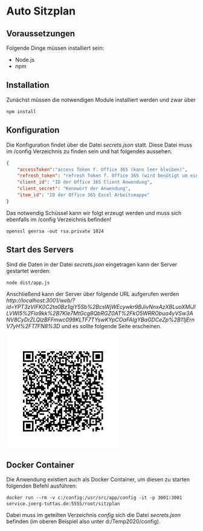 # Auto Sitzplan
## Voraussetzungen
Folgende Dinge müssen installiert sein:
- Node.js
- npm
## Installation
Zunächst müssen die notwendigen Module installiert werden und zwar über
```
npm install
```

## Konfiguration 
Die Konfiguration findet über die Datei *secrets.json* statt. Diese Datei muss im /config Verzeichnis zu finden sein und hat folgendes aussehen.
```json
{
    "accessToken":"access Token f. Office 365 (kann leer bleiben)",
    "refresh_token": "refresh Token f. Office 365 (wird benötigt um ein neues accessToken anzufordern",
    "client_id": "ID der Office 365 Client Anwendung",
    "client_secret": "Kennwort der Anwendung",
    "item_id": "ID der Office 365 Excel Arbeitsmappe"
}
```
Das notwendig Schüssel kann wir folgt erzeugt werden und muss sich ebenfalls im /config Verzeichnis befinden!
```
openssl genrsa -out rsa.private 1024
```

## Start des Servers
Sind die Daten in der Datei *secrets.json* eingetragen kann der Server gestartet werden:
```
node dist/app.js
```

Anschließend kann der Server über folgende URL aufgerufen werden *http://localhost:3001/web/?id=YPT3zVIFK0C2ta0Bz1qjY5Sb%2BcsWjWEcywkr9BJivNnxAzXBLuoXMiJlLVWI5%2Flo9kk%2B7Kle7MtGcg8QbRGZ0AT%2FkO5WRRObua4yVSw3ANV8CyDrZLQlzBFFmwc099KLTF7TYswKYpCOaFAIgYBaGDCeZp%2B11jErnV7yH%2FT7FN8%3D* und es sollte folgende Seite erscheinen.

![QRCode](206_a.jpg)

## Docker Container
Die Anwendung existiert auch als Docker Container, um diesen zu starten folgenden Befehl ausführen:
```
docker run --rm -v c:/config:/usr/src/app/config -it -p 3001:3001 service.joerg-tuttas.de:5555/root/sitzplan
```

Dabei muss im geteilten Verzeichnis *config* sich die Datei *secrets.json* befinden (im oberen Beispiel also unter d:/Temp2020/config).